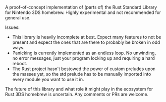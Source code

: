 A proof-of-concept implementation of (parts of) the Rust Standard Library for Nintendo 3DS homebrew. Highly experimental and not recommended for general use.

Issues:

* This library is heavily incomplete at best. Expect many features to not be present and expect the ones that are there to probably be broken in odd ways.
* Panicking is currently implemented as an endless loop. No unwinding, no error messages, just your program locking up and requiring a hard reboot.
* The Rust project hasn't bestowed the power of custom preludes upon the masses yet, so the std prelude has to be manually imported into every module you want to use it in.

The future of this library and what role it might play in the ecosystem for Rust 3DS homebrew is uncertain. Any comments or PRs are welcome.
